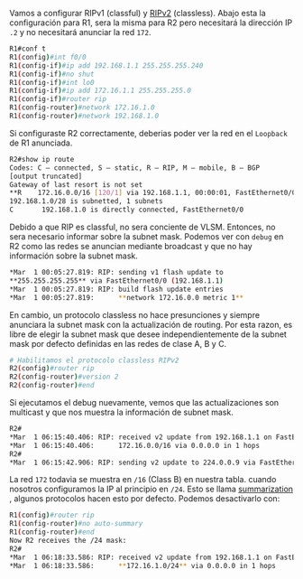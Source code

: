 Vamos a configurar RIPv1  (classful) y [RIPv2](RIPv2.md) (classless). Abajo esta la configuración para R1, sera la misma para R2 pero necesitará la dirección IP `.2` y no necesitará anunciar la red `172`.

``` bash
R1#conf t
R1(config)#int f0/0
R1(config-if)#ip add 192.168.1.1 255.255.255.240
R1(config-if)#no shut
R1(config-if)#int lo0
R1(config-if)#ip add 172.16.1.1 255.255.255.0
R1(config-if)#router rip
R1(config-router)#network 172.16.1.0
R1(config-router)#network 192.168.1.0
```

Si configuraste R2 correctamente, deberias poder ver la red en el `Loopback` de R1 anunciada. 

``` bash
R2#show ip route
Codes: C – connected, S – static, R – RIP, M – mobile, B – BGP
[output truncated]
Gateway of last resort is not set
**R    172.16.0.0/16 [120/1] via 192.168.1.1, 00:00:01, FastEthernet0/0**
192.168.1.0/28 is subnetted, 1 subnets
C       192.168.1.0 is directly connected, FastEthernet0/0
```

Debido a que RIP es classful, no sera conciente de VLSM. Entonces, no sera necesario informar sobre la subnet mask.  Podemos ver con `debug` en R2 como las redes se anuncian mediante broadcast y que no hay información sobre la subnet mask. 

``` bash
*Mar  1 00:05:27.819: RIP: sending v1 flash update to
**255.255.255.255** via FastEthernet0/0 (192.168.1.1)
*Mar  1 00:05:27.819: RIP: build flash update entries
*Mar  1 00:05:27.819:      **network 172.16.0.0 metric 1**
```

En cambio, un protocolo classless no hace presunciones y siempre anunciara la subnet mask con la actualización de routing. Por esta razon, es libre de elegir la subnet mask que desee independientemente de la subnet mask por defecto definidas en las redes de clase A, B y C. 

``` bash
# Habilitamos el protocolo classless RIPv2
R2(config)#router rip
R2(config-router)#version 2
R2(config-router)#end
```

Si ejecutamos el debug nuevamente, vemos que las actualizaciones son multicast y que nos muestra la información de subnet mask.

``` bash
R2#
*Mar  1 06:15:40.406: RIP: received v2 update from 192.168.1.1 on FastEthernet0/0
*Mar  1 06:15:40.406:      172.16.0.0/16 via 0.0.0.0 in 1 hops
R2#
*Mar  1 06:15:42.906: RIP: sending v2 update to 224.0.0.9 via FastEthernet0/0 (192.168.1.2)
```

La red `172` todavia se muestra en `/16` (Class B) en nuestra tabla. cuando nosotros configuramos la IP al principio en `/24`. Esto se llama [summarization](auto%20summarization.md) , algunos protocolos hacen esto por defecto. Podemos desactivarlo con:

``` bash
R1(config)#router rip
R1(config-router)#no auto-summary
R1(config-router)#end
Now R2 receives the /24 mask:
R2#
*Mar  1 06:18:33.586: RIP: received v2 update from 192.168.1.1 on FastEthernet0/0
*Mar  1 06:18:33.586:      **172.16.1.0/24** via 0.0.0.0 in 1 hops
```
